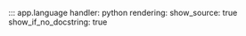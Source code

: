 ::: app.language
    handler: python
    rendering:
      show_source: true
      show_if_no_docstring: true
